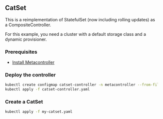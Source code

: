 ## CatSet

This is a reimplementation of StatefulSet (now including rolling updates) as a CompositeController.

For this example, you need a cluster with a default storage class and a dynamic provisioner.

### Prerequisites

* [Install Metacontroller](https://github.com/GoogleCloudPlatform/kube-metacontroller#install)

### Deploy the controller

```sh
kubectl create configmap catset-controller -n metacontroller --from-file=sync.js
kubectl apply -f catset-controller.yaml
```

### Create a CatSet

```sh
kubectl apply -f my-catset.yaml
```
